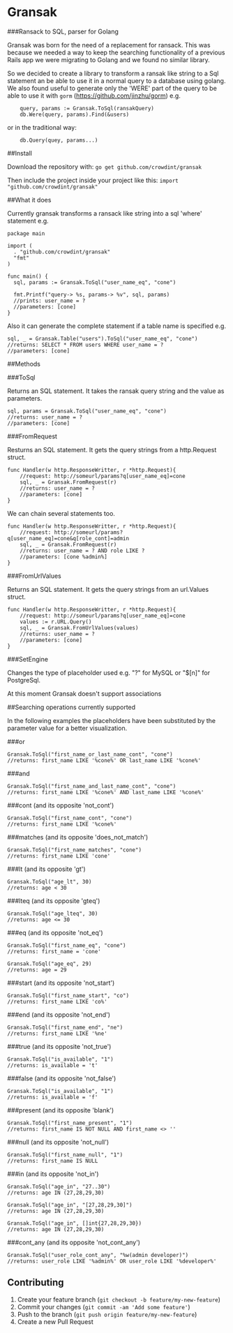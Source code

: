 # Gransak

###Ransack to SQL, parser for Golang

Gransak was born for the need of a replacement for ransack. This was because we needed a way to keep the searching functionality of a previous Rails app we were migrating to Golang and we found no similar library.

So we decided to create a library to transform a ransak like string to a Sql statement an be able to use it in a normal query to a database using golang. We also found useful to generate only the 'WERE' part of the query to be able to use it with ``gorm`` (https://github.com/jinzhu/gorm) e.g.

        query, params := Gransak.ToSql(ransakQuery)
        db.Were(query, params).Find(&users)
        
or in the traditional way:
        
        db.Query(quey, params...)

##Install

Download the repository with:
``go get github.com/crowdint/gransak``

Then include the project inside your project like this:
``import "github.com/crowdint/gransak"``

##What it does

Currently gransak transforms a ransack like string into a sql 'where' statement e.g.

    package main

    import (
      . "github.com/crowdint/gransak"
      "fmt"
    )
    
    func main() {
      sql, params := Gransak.ToSql("user_name_eq", "cone")

      fmt.Printf("query-> %s, params-> %v", sql, params)
      //prints: user_name = ? 
      //parameters: [cone]
    }
    
Also it can generate the complete statement if a table name is specified
e.g.

    sql, _ = Gransak.Table("users").ToSql("user_name_eq", "cone")
    //returns: SELECT * FROM users WHERE user_name = ?
    //parameters: [cone]
    
##Methods

###ToSql

Returns an SQL statement. It takes the ransak query string and the value as parameters. 

    sql, params = Gransak.ToSql("user_name_eq", "cone")
    //returns: user_name = ?
    //parameters: [cone]
 
###FromRequest

Resturns an SQL statement. It gets the query strings from a http.Request struct.

    func Handler(w http.ResponseWritter, r *http.Request){
        //request: http://someurl/params?q[user_name_eq]=cone
        sql, _ = Gransak.FromRequest(r)
        //returns: user_name = ?
        //parameters: [cone]
    }
    
We can chain several statements too.

    func Handler(w http.ResponseWritter, r *http.Request){
        //request: http://someurl/params?q[user_name_eq]=cone&q[role_cont]=admin
        sql, _ = Gransak.FromRequest(r)
        //returns: user_name = ? AND role LIKE ?
        //parameters: [cone %admin%]
    }

###FromUrlValues

Returns an SQL statement. It gets the query strings from an url.Values struct.

    func Handler(w http.ResponseWritter, r *http.Request){
        //request: http://someurl/params?q[user_name_eq]=cone
        values := r.URL.Query()
        sql, _ = Gransak.FromUrlValues(values)
        //returns: user_name = ?
        //parameters: [cone]
    }

###SetEngine

Changes the type of placeholder used e.g. "?" for MySQL or "$[n]" for
PostgreSql.

At this moment Gransak doesn't support associations

##Searching operations currently supported

In the following examples the placeholders have been substituted by the
parameter value for a better visualization.

###or

    Gransak.ToSql("first_name_or_last_name_cont", "cone")
    //returns: first_name LIKE '%cone%' OR last_name LIKE '%cone%' 
    
###and

    Gransak.ToSql("first_name_and_last_name_cont", "cone")
    //returns: first_name LIKE '%cone%' AND last_name LIKE '%cone%'

###cont (and its opposite 'not_cont')

    Gransak.ToSql("first_name_cont", "cone")
    //returns: first_name LIKE '%cone%'

###matches (and its opposite 'does_not_match')

    Gransak.ToSql("first_name_matches", "cone")
    //returns: first_name LIKE 'cone'

###lt (and its opposite 'gt')

    Gransak.ToSql("age_lt", 30)
    //returns: age < 30

###lteq (and its opposite 'gteq')

    Gransak.ToSql("age_lteq", 30)
    //returns: age <= 30

###eq (and its opposite 'not_eq')

    Gransak.ToSql("first_name_eq", "cone")
    //returns: first_name = 'cone'

    Gransak.ToSql("age_eq", 29)
    //returns: age = 29

###start (and its opposite 'not_start')

    Gransak.ToSql("first_name_start", "co")
    //returns: first_name LIKE 'co%'

###end (and its opposite 'not_end')

    Gransak.ToSql("first_name_end", "ne")
    //returns: first_name LIKE '%ne'

###true (and its opposite 'not_true')

    Gransak.ToSql("is_available", "1")
    //returns: is_available = 't'

###false (and its opposite 'not_false')

    Gransak.ToSql("is_available", "1")
    //returns: is_available = 'f'

###present (and its opposite 'blank')

    Gransak.ToSql("first_name_present", "1")
    //returns: first_name IS NOT NULL AND first_name <> ''

###null (and its opposite 'not_null')

    Gransak.ToSql("first_name_null", "1")
    //returns: first_name IS NULL

###in (and its opposite 'not_in')

    Gransak.ToSql("age_in", "27..30")
    //returns: age IN (27,28,29,30)

    Gransak.ToSql("age_in", "[27,28,29,30]")
    //returns: age IN (27,28,29,30)

    Gransak.ToSql("age_in", []int{27,28,29,30})
    //returns: age IN (27,28,29,30)

###cont_any (and its opposite 'not_cont_any')

    Gransak.ToSql("user_role_cont_any", "%w(admin developer)")
    //returns: user_role LIKE '%admin%' OR user_role LIKE '%developer%'

## Contributing

1. Create your feature branch (`git checkout -b feature/my-new-feature`)
2. Commit your changes (`git commit -am 'Add some feature'`)
3. Push to the branch (`git push origin feature/my-new-feature`)
4. Create a new Pull Request
